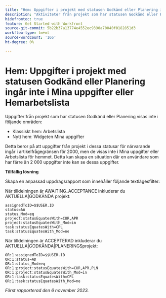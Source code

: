 ```yaml
---
title: "Hem: Uppgifter i projekt med statusen Godkänd eller Planering ingår inte i Mina uppgifter eller Hemarbetslista"
description: "Aktiviteter från projekt som har statusen Godkänd eller Planering visas inte i Hem. Det finns en lösning."
hidefromtoc: true
feature: Get Started with Workfront
source-git-commit: 5b22b37a13774e4552ec9390a70040f0182851d3
workflow-type: tm+mt
source-wordcount: '166'
ht-degree: 0%

---
```



# Hem: Uppgifter i projekt med statusen Godkänd eller Planering ingår inte i Mina uppgifter eller Hemarbetslista

Uppgifter från projekt som har statusen Godkänd eller Planering visas inte i följande områden:

* Klassiskt hem: Arbetslista
* Nytt hem: Widgeten Mina uppgifter

Detta beror på att uppgifter från projekt i dessa statusar för närvarande ingår i artikelfrågegränsen för 2000, men de visas inte i Mina uppgifter eller Arbetslista för hemmet. Detta kan skapa en situation där en användare som har färre än 2 000 uppgifter inte kan se dessa uppgifter.

**Tillfällig lösning**

Skapa en anpassad uppdragsrapport som innehåller följande textlägesfilter:

När tilldelningen är AWAITING_ACCEPTANCE inkluderar du AKTUELLA|GODKÄNDA projekt:

```
assignedToID=$$USER.ID
status=AA
status_Mod=eq
project:statusEquatesWith=CUR,APR
project:statusEquatesWith_Mod=in
task:statusEquatesWith=CPL
task:statusEquatesWith_Mod=ne
```

När tilldelningen är ACCEPTERAD inkluderar du AKTUELLA|GODKÄNDA|PLANERINGSprojekt:

```
OR:1:assignedToID=$$USER.ID
OR:1:status=AD
OR:1:status_Mod=eq
OR:1:project:statusEquatesWith=CUR,APR,PLN
OR:1:project:statusEquatesWith_Mod=in
OR:1:task:statusEquatesWith=CPL
OR:1:task:statusEquatesWith_Mod=ne
```

_Först rapporterad den 6 november 2023._
